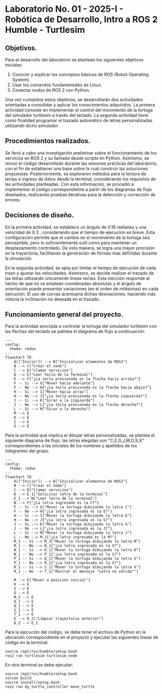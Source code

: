 # Laboratorio No. 01 - 2025-I - Robótica de Desarrollo, Intro a ROS 2 Humble - Turtlesim
## Objetivos.
Para el desarrollo del laboratorio se plantean los siguientes objetivos iniciales:

1. Conocer y explicar los conceptos básicos de ROS (Robot Operating System).
2. Usar los comandos fundamentales de Linux.
3. Conectar nodos de ROS 2 con Python.

 Una vez cumplidos estos objetivos, se desarrollarán dos actividades orientadas a consolidar y aplicar los conocimientos adquiridos. La primera actividad consiste en implementar el control del movimiento de la tortuga del simulador turtlesim a través del teclado. La segunda actividad tiene como finalidad programar el trazado automático de letras personalizadas utilizando dicho simulador.

## Procedimientos realizados.

Se llevó a cabo una investigación preliminar sobre el funcionamiento de los servicios en ROS 2 y su llamado desde scripts en Python. Asimismo, se revisó el código desarrollado durante las sesiones prácticas del laboratorio, con el fin de establecer una base sobre la cual construir las soluciones propuestas. Posteriormente, se exploraron métodos para la lectura de teclas e ingreso de datos desde la terminal, considerando los requisitos de las actividades planteadas. Con esta información, se procedió a implementar el código correspondiente a partir de los diagramas de flujo diseñados, realizando pruebas iterativas para la detección y corrección de errores. 

## Decisiones de diseño.
En la primera actividad, se establece un ángulo de 0.18 radianes y una velocidad de 0.3 , considerando que el tiempo de ejecución es breve. Esta configuración permite que el cambio en el movimiento de la tortuga sea perceptible, pero lo suficientemente sutil como para mantener un desplazamiento controlado. De esta manera, se logra una mayor precisión en la trayectoria, facilitando la generación de formas más definidas durante la simulación.

En la segunda actividad, se opta por limitar el tiempo de ejecución de cada trazo y ajustar las velocidades. Asimismo, se decide realizar el trazado de las letras utilizando únicamente líneas rectas. Esta elección responde al hecho de que no se emplean coordenadas absolutas y el ángulo de orientación puede presentar variaciones (en el orden de milésimas) en cada ejecución. El uso de curvas acentuaría dichas desviaciones, haciendo más notoria la inclinación no deseada en el trazado. 


## Funcionamiento general del proyecto.


Para la actividad asociada a controlar la tortuga del simulador turtlesim con las flechas del teclado se palntea el diagrama de flujo a continuación:

```mermaid
---
config:
  theme: redux
---
flowchart TD
    A(["Inicio"]) --> B["Inicializar elementos de ROS2"]
    B --> C["Crear el nodo"]
    C --> D["Llamar servicios"]
    D --> E["Leer tecla de la Terminal"]
    E --> F{"¿La tecla presionada es la flecha hacia arriba?"}
    F -- Si --> G["Mover hacia adelante"]
    F -- No --> H{"¿La tecla presionada es la flecha hacia abajo?"}
    H -- Si --> I["Mover hacia atras"]
    H -- No --> J{"¿La tecla presionada es la flecha izquierda?"}
    J -- Si --> K["Girar a la izquierda"]
    J -- No --> L{"¿La tecla presionada es la flecha derecha?"}
    L -- Si --> M["Girar a la derecha"]
    M --> E
    K --> E
    I --> E
    G --> E

```

Para la actividad que implica el dibujar letras personalizadas, se plantea el siguiente diagrama de flujo, las letras elegidas son "C,E,G,J,M,O,S,X" correspondientes a las iniciales de los nombres y apellidos de los integrantes del grupo. 



```mermaid
---
config:
  theme: redux
---
flowchart TD
    A(["Inicio"]) --> B["Inicializar elementos de ROS2"]
    B --> C["Crear el nodo"]
    C --> D["Llamar servicios"]
    D --> E_1["Solicitar letra de la terminal"]
    E_1 --> N["Leer letra de la terminal"]
    N --> F{"¿La letra ingresada es la C?"}
    F -- Si --> G["Mover la tortuga dibujando la letra C"]
    F -- No --> H{"¿La letra ingresada es la E?"}
    H -- Si --> I["Mover la tortuga dibujando la letra E"]
    H -- No --> J{"¿La letra ingresada es la G?"}
    J -- Si --> K["Mover la tortuga dibujando la letra G"]
    J -- No --> L{"¿La letra ingresada es la J?"}
    L -- Si --> M["Mover la tortuga dibujando la letra J"]
    L -- No --> M_1{"¿La letra ingresada es la M?"}
    M_1 -- Si --> M_2["Mover la tortuga dibujando la letra M"]
    M_1 -- No --> N_1{"¿La letra ingresada es la O?"}
    N_1 -- Si --> O_1["Mover la tortuga dibujando la letra O"]
    N_1 -- No --> P_1{"¿La letra ingresada es la S?"}
    P_1 -- Si --> Q_1["Mover la tortuga dibujando la letra S"]
    P_1 -- No --> R_1{"¿La letra ingresada es la X?"}
    R_1 -- Si --> S_1["Mover la tortuga dibujando la letra X"]
    R_1 -- No --> T_1["Mostrar el mensaje "Letra no válida""]

    M --> E["Mover a posición inicial"]
    K --> E
    I --> E
    G --> E
    M_2 --> E
    O_1 --> E
    Q_1 --> E
    S_1 --> E
    T_1 --> E
    E --> D_2["Limpiar trayectoria anterior"]
    D_2 --> E_1

```



Para la ejecución del código, se debe tener el archivo de Python en la ubicación correspondiente en el proyecto y ejecutar las siguientes lineas de código en la terminal:
```
source /opt/ros/humble/setup.bash
ros2 run turtlesim turtlesim_node
```
En otra terminal se debe ejecutar: 
```
source /opt/ros/humble/setup.bash
colcon build
source install/setup.bash
ros2 run my_turtle_controller move_turtle
```






